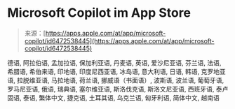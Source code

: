 <!--yml

category: 未分类

日期: 2024-05-27 14:28:59

-->

# ‎Microsoft Copilot im App Store

> 来源：[https://apps.apple.com/at/app/microsoft-copilot/id6472538445](https://apps.apple.com/at/app/microsoft-copilot/id6472538445)

德语, 阿拉伯语, 孟加拉语, 保加利亚语, 丹麦语, 英语, 爱沙尼亚语, 芬兰语, 法语, 希腊语, 希伯来语, 印地语, 印度尼西亚语, 冰岛语, 意大利语, 日语, 韩语, 克罗地亚语, 拉脱维亚语, 马拉地语, 荷兰语, 挪威语（书面语）, 波斯语, 波兰语, 葡萄牙语, 罗马尼亚语, 俄语, 瑞典语, 塞尔维亚语, 斯洛伐克语, 斯洛文尼亚语, 西班牙语, 泰卢固语, 泰语, 繁体中文, 捷克语, 土耳其语, 乌克兰语, 匈牙利语, 简体中文, 越南语

